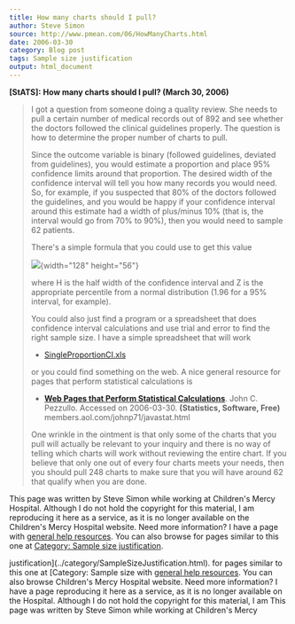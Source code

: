 ```yaml
---
title: How many charts should I pull?
author: Steve Simon
source: http://www.pmean.com/06/HowManyCharts.html
date: 2006-03-30
category: Blog post
tags: Sample size justification
output: html_document
---
```

**[StATS]:** **How many charts should I pull? (March
30, 2006)**

> I got a question from someone doing a quality review. She needs to
> pull a certain number of medical records out of 892 and see whether
> the doctors followed the clinical guidelines properly. The question is
> how to determine the proper number of charts to pull.
>
> Since the outcome variable is binary (followed guidelines, deviated
> from guidelines), you would estimate a proportion and place 95%
> confidence limits around that proportion. The desired width of the
> confidence interval will tell you how many records you would need. So,
> for example, if you suspected that 80% of the doctors followed the
> guidelines, and you would be happy if your confidence interval around
> this estimate had a width of plus/minus 10% (that is, the interval
> would go from 70% to 90%), then you would need to sample 62 patients.
>
> There\'s a simple formula that you could use to get this value
>
> ![](../weblog/images/06_BinomialSampleSize01.gif){width="128"
> height="56"}
>
> where H is the half width of the confidence interval and Z is the
> appropriate percentile from a normal distribution (1.96 for a 95%
> interval, for example).
>
> You could also just find a program or a spreadsheet that does
> confidence interval calculations and use trial and error to find the
> right sample size. I have a simple spreadsheet that will work
>
> -   [SingleProportionCI.xls](../00files/ConfidenceIntervalForSingleProportion.xls)
>
> or you could find something on the web. A nice general resource for
> pages that perform statistical calculations is
>
> -   **[Web Pages that Perform Statistical
>     Calculations](http://members.aol.com/johnp71/javastat.html)**.
>     John C. Pezzullo. Accessed on 2006-03-30. **(Statistics, Software,
>     Free)** members.aol.com/johnp71/javastat.html
>
> One wrinkle in the ointment is that only some of the charts that you
> pull will actually be relevant to your inquiry and there is no way of
> telling which charts will work without reviewing the entire chart. If
> you believe that only one out of every four charts meets your needs,
> then you should pull 248 charts to make sure that you will have around
> 62 that qualify when you are done.

This page was written by Steve Simon while working at Children\'s Mercy
Hospital. Although I do not hold the copyright for this material, I am
reproducing it here as a service, as it is no longer available on the
Children\'s Mercy Hospital website. Need more information? I have a page
with [general help resources](../GeneralHelp.html). You can also browse
for pages similar to this one at [Category: Sample size
justification](../category/SampleSizeJustification.html).
<!---More--->
justification](../category/SampleSizeJustification.html).
for pages similar to this one at [Category: Sample size
with [general help resources](../GeneralHelp.html). You can also browse
Children\'s Mercy Hospital website. Need more information? I have a page
reproducing it here as a service, as it is no longer available on the
Hospital. Although I do not hold the copyright for this material, I am
This page was written by Steve Simon while working at Children\'s Mercy

<!---Do not use
**[StATS]:** **How many charts should I pull? (March
This page was written by Steve Simon while working at Children\'s Mercy
Hospital. Although I do not hold the copyright for this material, I am
reproducing it here as a service, as it is no longer available on the
Children\'s Mercy Hospital website. Need more information? I have a page
with [general help resources](../GeneralHelp.html). You can also browse
for pages similar to this one at [Category: Sample size
justification](../category/SampleSizeJustification.html).
--->

